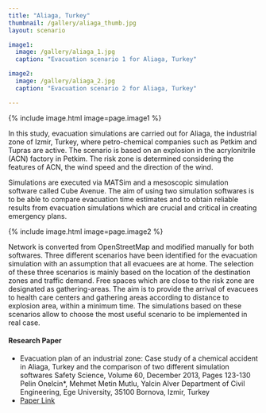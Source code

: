 ```yaml
---
title: "Aliaga, Turkey"
thumbnail: /gallery/aliaga_thumb.jpg
layout: scenario

image1:
  image: /gallery/aliaga_1.jpg
  caption: "Evacuation scenario 1 for Aliaga, Turkey"

image2:
  image: /gallery/aliaga_2.jpg
  caption: "Evacuation scenario 2 for Aliaga, Turkey"

---
```

{% include image.html image=page.image1 %}

In this study, evacuation simulations are carried out for Aliaga, the industrial zone of Izmir, Turkey, where petro-chemical companies such as Petkim and Tupras are active. The scenario is based on an explosion in the acrylonitrile (ACN) factory in Petkim. The risk zone is determined considering the features of ACN, the wind speed and the direction of the wind.

Simulations are executed via MATSim and a mesoscopic simulation software called Cube Avenue. The aim of using two simulation softwares is to be able to compare evacuation time estimates and to obtain reliable results from evacuation simulations which are crucial and critical in creating emergency plans.

{% include image.html image=page.image2 %}

Network is converted from OpenStreetMap and modified manually for both softwares. Three different scenarios have been identified for the evacuation simulation with an assumption that all evacuees are at home. The selection of these three scenarios is mainly based on the location of the destination zones and traffic demand. Free spaces which are close to the risk zone are designated as gathering-areas. The aim is to provide the arrival of evacuees to health care centers and gathering areas according to distance to explosion area, within a minimum time. The simulations based on these scenarios allow to choose the most useful scenario to be implemented in real case.

#### Research Paper

- Evacuation plan of an industrial zone: Case study of a chemical accident in Aliaga, Turkey and the comparison of two different simulation softwares
Safety Science, Volume 60, December 2013, Pages 123-130
Pelin Onelcin*, Mehmet Metin Mutlu, Yalcin Alver
Department of Civil Engineering, Ege University, 35100 Bornova, Izmir, Turkey
- [Paper Link](http://www.sciencedirect.com/science/article/pii/S0925753513001562)
